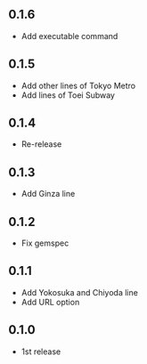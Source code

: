 ## 0.1.6

- Add executable command

## 0.1.5

- Add other lines of Tokyo Metro
- Add lines of Toei Subway

## 0.1.4

- Re-release

## 0.1.3

- Add Ginza line

## 0.1.2

- Fix gemspec

## 0.1.1

- Add Yokosuka and Chiyoda line
- Add URL option

## 0.1.0

- 1st release
